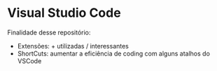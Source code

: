 # Visual Studio Code

Finalidade desse repositório:
- Extensões: + utilizadas / interessantes
- ShortCuts: aumentar a eficiência de coding com alguns atalhos do VSCode
